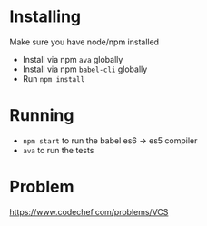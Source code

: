 # Installing

Make sure you have node/npm installed

* Install via npm `ava` globally
* Install via npm `babel-cli` globally
* Run `npm install`

# Running

* `npm start` to run the babel es6 -> es5 compiler
* `ava` to run the tests

# Problem

https://www.codechef.com/problems/VCS
